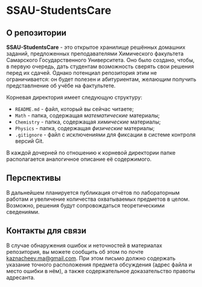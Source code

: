 # SSAU-StudentsCare

## О репозитории

**SSAU-StudentsCare** - это открытое хранилище решённых домашних заданий, предложенных преподавателями Химического факультета Самарского Государственного Университета. Оно было создано, чтобы, в первую очередь, дать студентам возможность сверять свои решения перед их сдачей. Однако потенциал репозитория этим не ограничивается: он будет полезен и абитуриентам, желающим получить представлнение об учёбе на фактультете.

Корневая директория имеет следующую структуру:

* `README.md` - файл, который вы сейчас читаете;
* `Math` - папка, содержащая *математические* материалы;
* `Chemistry` - папка, содержащая *химические* материалы;
* `Physics` - папка, содержащая *физические* материалы;
* `.gitignore` - файл с исключениями для фиксации в системе контроля версий Git.

В каждой дочерней по отношению к корневой директории папке располагается аналогичное описание её содержимого.

## Перспективы

В дальнейшем планируется публикация отчётов по лабораторным работам и увеличение количества охватываемых предметов в целом. Возможно, решения будут сопровождаться теоретическими сведениями.

## Контакты для связи

В случае обнаружения ошибок и неточностей в материалах репозитория, вы можете сообщить об этом по почте kaznacheev.ma@gmail.com. При этом письмо должно содержать указание точного расположения предмета обсуждения (адрес файла и место ошибки в нём), а также содержательное доказательство правоты адресанта.